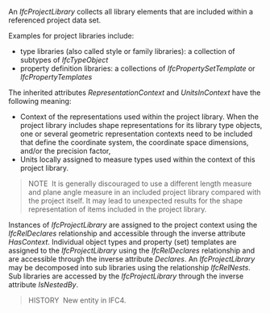 ﻿An _IfcProjectLibrary_ collects all library elements that are included within a referenced project data set.

Examples for project libraries include:

* type libraries (also called style or family libraries): a collection of subtypes of _IfcTypeObject_
* property definition libraries: a collections of _IfcPropertySetTemplate_ or _IfcPropertyTemplates_

The inherited attributes _RepresentationContext_ and _UnitsInContext_ have the following meaning:

* Context of the representations used within the project library. When the project library includes shape representations for its library type objects, one or several geometric representation contexts need to be included that define the coordinate system, the coordinate space dimensions, and/or the precision factor,
* Units locally assigned to measure types used within the context of this project library.

> NOTE&nbsp; It is generally discouraged to use a different length measure and plane angle measure in an included project library compared with the project itself. It may lead to unexpected results for the shape representation of items included in the project library.

Instances of _IfcProjectLibrary_ are assigned to the project context using the _IfcRelDeclares_ relationship and accessible through the inverse attribute _HasContext_. Individual object types and property (set) templates are assigned to the _IfcProjectLibrary_ using the _IfcRelDeclares_ relationship and are accessible through the inverse attribute _Declares_. An _IfcProjectLibrary_ may be decomposed into sub libraries using the relationship _IfcRelNests_. Sub libraries are accessed by the _IfcProjectLibrary_ through the inverse attribute _IsNestedBy_.

> HISTORY&nbsp; New entity in IFC4.
